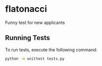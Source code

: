 # flatonacci
Funny test for new applicants

## Running Tests

To run tests, execute the following command:

```bash
python -m unittest tests.py 
```
